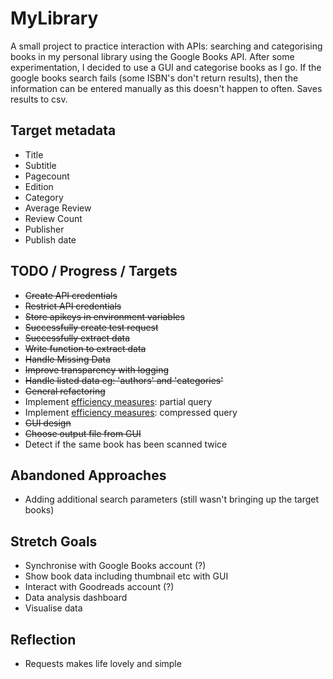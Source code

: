 # MyLibrary
A small project to practice interaction with APIs: searching and categorising books in my personal library using the Google Books API.
After some experimentation, I decided to use a GUI and categorise books as I go. If the google books search fails (some ISBN's don't return results), then the information can be entered manually as this doesn't happen to often.
Saves results to csv.

## Target metadata
* Title
* Subtitle
* Pagecount
* Edition
* Category
* Average Review
* Review Count
* Publisher
* Publish date

## TODO / Progress / Targets
* ~~Create API credentials~~
* ~~Restrict API credentials~~
* ~~Store apikeys in environment variables~~
* ~~Successfully create test request~~
* ~~Successfully extract data~~
* ~~Write function to extract data~~
* ~~Handle Missing Data~~
* ~~Improve transparency with logging~~
* ~~Handle listed data eg: 'authors' and 'categories'~~
* ~~General refactoring~~
* Implement [efficiency measures](https://developers.google.com/books/docs/v1/performance): partial query
* Implement [efficiency measures](https://developers.google.com/books/docs/v1/performance): compressed query
* ~~GUI design~~
* ~~Choose output file from GUI~~
* Detect if the same book has been scanned twice

## Abandoned Approaches
* Adding additional search parameters (still wasn't bringing up the target books)

## Stretch Goals
* Synchronise with Google Books account (?)
* Show book data including thumbnail etc with GUI
* Interact with Goodreads account (?)
* Data analysis dashboard
* Visualise data

## Reflection
* Requests makes life lovely and simple
